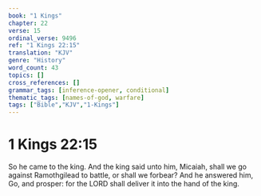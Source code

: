 ```yaml
---
book: "1 Kings"
chapter: 22
verse: 15
ordinal_verse: 9496
ref: "1 Kings 22:15"
translation: "KJV"
genre: "History"
word_count: 43
topics: []
cross_references: []
grammar_tags: [inference-opener, conditional]
thematic_tags: [names-of-god, warfare]
tags: ["Bible","KJV","1-Kings"]
---
```


# 1 Kings 22:15

So he came to the king. And the king said unto him, Micaiah, shall we go against Ramothgilead to battle, or shall we forbear? And he answered him, Go, and prosper: for the LORD shall deliver it into the hand of the king.
